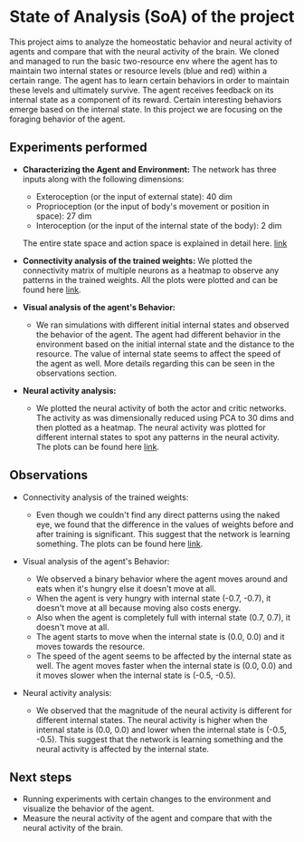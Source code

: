 # State of Analysis (SoA) of the project

This project aims to analyze the homeostatic behavior and neural activity of agents and compare that with the neural activity of the brain. We cloned and managed to run the basic two-resource env where the agent has to maintain two internal states or resource levels (blue and red) within a certain range. The agent has to learn certain behaviors in order to maintain these levels and ultimately survive. The agent receives feedback on its internal state as a component of its reward. Certain interesting behaviors emerge based on the internal state. In this project we are focusing on the foraging behavior of the agent. 

## Experiments performed
- <b>Characterizing the Agent and Environment:</b> 
    The network has three inputs along with the following dimensions:
    - Exteroception (or the input of external state): 40 dim
    - Proprioception (or the input of body's movement or position in space): 27 dim
    - Interoception (or the input of the internal state of the body): 2 dim

    The entire state space and action space is explained in detail here. <a href="https://github.com/CMC-lab/hrd/blob/01535ec66d591563f56759b2782e27f24fba1543/notes/network_characterization.md">link</a>

- <b>Connectivity analysis of the trained weights:</b> We plotted the connectivity matrix of multiple neurons as a heatmap to observe any patterns in the trained weights. All the plots were plotted and can be found here <a href="https://github.com/CMC-lab/hrd/tree/01535ec66d591563f56759b2782e27f24fba1543/src/hrd/hrl_bs_ijcnn2023/plots/connectivity_matrix">link</a>.
- <b>Visual analysis of the agent's Behavior:</b> 
    - We ran simulations with different initial internal states and observed the behavior of the agent. The agent had different behavior in the environment based on the initial internal state and the distance to the resource. The value of internal state seems to affect the speed of the agent as well. More details regarding this can be seen in the observations section.

- <b>Neural activity analysis:</b> 
    - We plotted the neural activity of both the actor and critic networks. The activity as was dimensionally reduced using PCA to 30 dims and then plotted as a heatmap. The neural activity was plotted for different internal states to spot any patterns in the neural activity. The plots can be found here <a href="https://github.com/CMC-lab/hrd/tree/60098e776b244d2c1ec7e6bd76a628fa4378393e/src/hrd/hrl_bs_ijcnn2023/plots/neural_activity">link</a>.

## Observations
- Connectivity analysis of the trained weights: 
    - Even though we couldn't find any direct patterns using the naked eye, we found that the difference in the values of weights before and after training is significant. This suggest that the network is learning something. The plots can be found here <a href="https://github.com/CMC-lab/hrd/tree/01535ec66d591563f56759b2782e27f24fba1543/src/hrd/hrl_bs_ijcnn2023/plots/connectivity_matrix">link</a>.
    
- Visual analysis of the agent's Behavior: 
    - We observed a binary behavior where the agent moves around and eats when it's hungry else it doesn't move at all.
    - When the agent is very hungry with internal state (-0.7, -0.7), it doesn't move at all because moving also costs energy.
    - Also when the agent is completely full with internal state (0.7, 0.7), it doesn't move at all.
    - The agent starts to move when the internal state is (0.0, 0.0) and it moves towards the resource.
    - The speed of the agent seems to be affected by the internal state as well. The agent moves faster when the internal state is (0.0, 0.0) and it moves slower when the internal state is (-0.5, -0.5).

- Neural activity analysis:
    - We observed that the magnitude of the neural activity is different for different internal states. The neural activity is higher when the internal state is (0.0, 0.0) and lower when the internal state is (-0.5, -0.5). This suggest that the network is learning something and the neural activity is affected by the internal state.

## Next steps
- Running experiments with certain changes to the environment and visualize the behavior of the agent.
- Measure the neural activity of the agent and compare that with the neural activity of the brain.